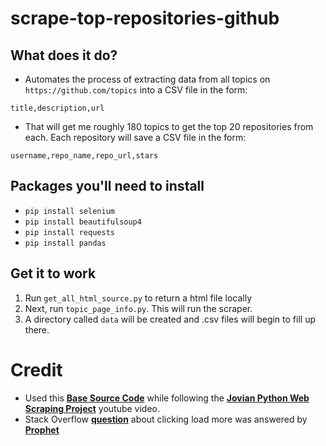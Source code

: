 # scrape-top-repositories-github
## What does it do?
- Automates the process of extracting data from all topics on `https://github.com/topics` into a CSV file in the form:
```
title,description,url
```
- That will get me roughly 180 topics to get the top 20 repositories from each. Each repository will save a CSV file in the form:
```
username,repo_name,repo_url,stars
```

## Packages you'll need to install 
- `pip install selenium`
- `pip install beautifulsoup4`
- `pip install requests`
- `pip install pandas`

## Get it to work
1. Run `get_all_html_source.py` to return a html file locally
2. Next, run `topic_page_info.py`. This will run the scraper.
3. A directory called `data` will be created and .csv files will begin to fill up there.

# Credit
- Used this [__Base Source Code__](https://jovian.ai/aakashns-6l3/scraping-github-topics-repositories) while following the [__Jovian Python Web Scraping Project__](https://www.youtube.com/watch?v=RKsLLG-bzEY&t=808s) youtube video.
- Stack Overflow [__question__](https://stackoverflow.com/questions/74464469/how-to-use-python-with-selenium-to-click-the-load-more-button-on-https-gith/74465575#74465575) about clicking load more was answered by [__Prophet__](https://stackoverflow.com/users/3485434/prophet?tab=profile)

